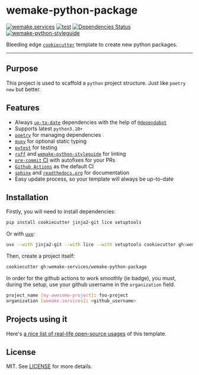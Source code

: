 # wemake-python-package

[![wemake.services](https://img.shields.io/badge/-wemake.services-green.svg?label=%20&logo=data%3Aimage%2Fpng%3Bbase64%2CiVBORw0KGgoAAAANSUhEUgAAABAAAAAQCAMAAAAoLQ9TAAAABGdBTUEAALGPC%2FxhBQAAAAFzUkdCAK7OHOkAAAAbUExURQAAAAAAAAAAAAAAAAAAAAAAAAAAAAAAAP%2F%2F%2F5TvxDIAAAAIdFJOUwAjRA8xXANAL%2Bv0SAAAADNJREFUGNNjYCAIOJjRBdBFWMkVQeGzcHAwksJnAPPZGOGAASzPzAEHEGVsLExQwE7YswCb7AFZSF3bbAAAAABJRU5ErkJggg%3D%3D)](https://wemake-services.github.io)
[![test](https://github.com/wemake-services/wemake-python-package/actions/workflows/test.yml/badge.svg?event=push)](https://github.com/wemake-services/wemake-python-package/actions/workflows/test.yml)
[![Dependencies Status](https://img.shields.io/badge/dependencies-up%20to%20date-brightgreen.svg)](https://github.com/wemake-services/wemake-python-package/pulls?utf8=%E2%9C%93&q=is%3Apr%20author%3Aapp%2Fdependabot)
[![wemake-python-styleguide](https://img.shields.io/badge/style-wemake-000000.svg)](https://github.com/wemake-services/wemake-python-styleguide)

Bleeding edge [`cookiecutter`](https://cookiecutter.readthedocs.io/en/latest/) template to create new python packages.

---

## Purpose

This project is used to scaffold a `python` project structure.
Just like `poetry new` but better.

## Features

- Always [`up-to-date`](https://github.com/wemake-services/wemake-python-package/pulls?utf8=%E2%9C%93&q=is%3Apr%20author%3Aapp%2Fdependabot) dependencies with the help of [`@dependabot`](https://dependabot.com/)
- Supports latest `python3.10+`
- [`poetry`](https://github.com/python-poetry/poetry) for managing dependencies
- [`mypy`](https://mypy.readthedocs.io) for optional static typing
- [`pytest`](https://github.com/pytest-dev/pytest) for testing
- [`ruff`](https://github.com/astral-sh/ruff) and [`wemake-python-styleguide`](https://github.com/wemake-services/wemake-python-styleguide) for linting
- [`pre-commit` CI](https://pre-commit.ci) with autofixes for your PRs
- [`Github Actions`](https://docs.github.com/en/actions) as the default CI
- [`sphinx`](http://www.sphinx-doc.org/en/master/) and [`readthedocs.org`](https://readthedocs.org/) for documentation
- Easy update process, so your template will always be up-to-date

## Installation

Firstly, you will need to install dependencies:

```bash
pip install cookiecutter jinja2-git lice setuptools
```

Or with [`uvx`](https://docs.astral.sh/uv/guides/tools):

```bash
uvx --with jinja2-git --with lice --with setuptools cookiecutter gh:wemake-services/wemake-python-package
```

Then, create a project itself:

```bash
cookiecutter gh:wemake-services/wemake-python-package
```

In order for the github actions to work smoothly (ie badge), you must, during the setup, use your github username in the `organization` field.

```bash
project_name [my-awesome-project]: foo-project
organization [wemake.services]: <github_username>
```

## Projects using it

Here's [a nice list of real-life open-source usages](https://github.com/search?q=wemake-python-package&type=Code)
of this template.

## License

MIT. See [LICENSE](https://github.com/wemake-services/wemake-python-package/blob/master/LICENSE) for more details.
